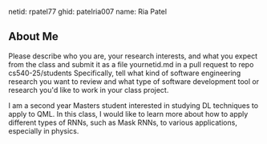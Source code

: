 netid: rpatel77
ghid: patelria007
name: Ria Patel

## About Me
Please describe who you are, your research interests, and what you expect from the class and submit it as a file yournetid.md in a pull request to repo cs540-25/students
Specifically, tell what kind of software engineering research you want to review and what type of software development tool or research you'd like to work in your class project.

I am a second year Masters student interested in studying DL techniques to apply to QML. 
In this class, I would like to learn more about how to apply different types of RNNs, such as Mask RNNs, to various applications, especially in physics.
